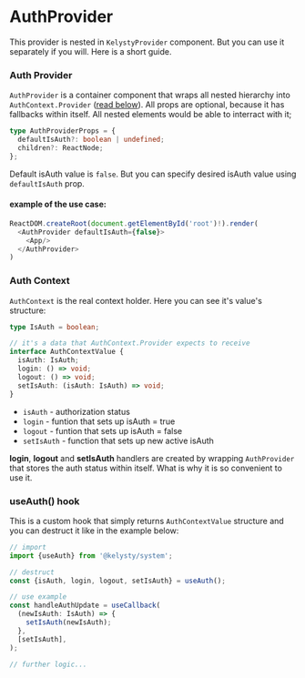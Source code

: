 # AuthProvider

This provider is nested in `KelystyProvider` component. But you can use it separately if you will. Here is a short guide.

### Auth Provider

`AuthProvider` is a container component that wraps all nested hierarchy into `AuthContext.Provider` ([read below](#auth-context)).
All props are optional, because it has fallbacks within itself. All nested elements would be able to interract with it;

```ts
type AuthProviderProps = {
  defaultIsAuth?: boolean | undefined;
  children?: ReactNode;
};
```

Default isAuth value is `false`. But you can specify desired isAuth value using `defaultIsAuth` prop.

#### example of the use case:

```ts
ReactDOM.createRoot(document.getElementById('root')!).render(
  <AuthProvider defaultIsAuth={false}>
    <App/>
  </AuthProvider>
)
```

### Auth Context

`AuthContext` is the real context holder. Here you can see it's value's structure:

```ts
type IsAuth = boolean;

// it's a data that AuthContext.Provider expects to receive
interface AuthContextValue {
  isAuth: IsAuth;
  login: () => void;
  logout: () => void;
  setIsAuth: (isAuth: IsAuth) => void;
}
```

- `isAuth` - authorization status
- `login` - funtion that sets up isAuth = true
- `logout` - funtion that sets up isAuth = false
- `setIsAuth` - function that sets up new active isAuth

**login**, **logout** and **setIsAuth** handlers are created by wrapping `AuthProvider` that stores the auth status within itself. What is why it is so convenient to use it.

### useAuth() hook

This is a custom hook that simply returns `AuthContextValue` structure and you can destruct it like in the example below:

```ts
// import
import {useAuth} from '@kelysty/system';

// destruct
const {isAuth, login, logout, setIsAuth} = useAuth();

// use example
const handleAuthUpdate = useCallback(
  (newIsAuth: IsAuth) => {
    setIsAuth(newIsAuth);
  },
  [setIsAuth],
);

// further logic...
```
